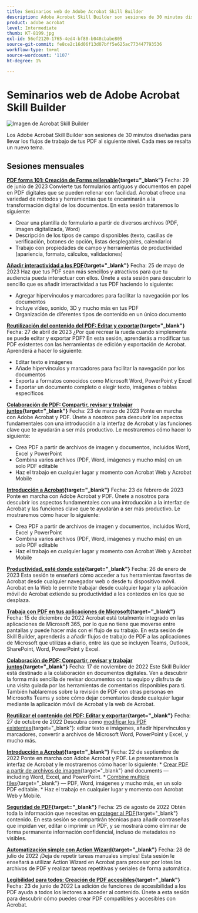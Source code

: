 ```yaml
---
title: Seminarios web de Adobe Acrobat Skill Builder
description: Adobe Acrobat Skill Builder son sesiones de 30 minutos diseñadas para llevar tus flujos de trabajo de PDF al siguiente nivel
product: adobe acrobat
level: Intermediate
thumb: KT-8199.jpg
exl-id: 56ef2120-1765-4ed4-bf80-b048cbabe805
source-git-commit: fe8ce2c16d06f13d07bff5e625ac773447793536
workflow-type: tm+mt
source-wordcount: '1107'
ht-degree: 1%

---
```


# Seminarios web de Adobe Acrobat Skill Builder

![Imagen de Acrobat Skill Builder](../assets/sbacrobatwebinars.png)

Los Adobe Acrobat Skill Builder son sesiones de 30 minutos diseñadas para llevar los flujos de trabajo de tus PDF al siguiente nivel. Cada mes se resalta un nuevo tema.

## Sesiones mensuales

**[PDF forms 101: Creación de Forms rellenable](https://adobe-acrobat-skill-builder.joinus.adobeevents.com/attendease/networking/experience/795f4bc7-db42-4022-a624-8a53c51174c6/9d685d0f-4a5b-4236-a1ef-081d1403fb41){target="_blank"}**
Fecha: 29 de junio de 2023 Convierte tus formularios antiguos y documentos en papel en PDF digitales que se pueden rellenar con facilidad. Acrobat ofrece una variedad de métodos y herramientas que te encaminarán a la transformación digital de los documentos. En esta sesión trataremos lo siguiente:

* Crear una plantilla de formulario a partir de diversos archivos (PDF, imagen digitalizada, Word)
* Descripción de los tipos de campo disponibles (texto, casillas de verificación, botones de opción, listas desplegables, calendario)
* Trabajo con propiedades de campo y herramientas de productividad (apariencia, formato, cálculos, validaciones)

**[Añadir interactividad a los PDF](https://adobe-acrobat-skill-builder.joinus.adobeevents.com/attendease/networking/experience/4ff4d607-8c9f-47dd-ac4f-3b351a0a0fe3/2eb92255-d963-4ff7-b278-2a95a11db755){target="_blank"}**
Fecha: 25 de mayo de 2023 Haz que tus PDF sean más sencillos y atractivos para que tu audiencia pueda interactuar con ellos. Únete a esta sesión para descubrir lo sencillo que es añadir interactividad a tus PDF haciendo lo siguiente:

* Agregar hipervínculos y marcadores para facilitar la navegación por los documentos
* Incluye vídeo, sonido, 3D y mucho más en tus PDF
* Organización de diferentes tipos de contenido en un único documento

**[Reutilización del contenido del PDF: Editar y exportar](https://adobe-acrobat-skill-builder.joinus.adobeevents.com/attendease/networking/experience/aac3b9af-7d54-4ea5-a6fa-61bc7acea87f/8d7341ee-ff0f-492a-b3fd-935bd11d4ed0){target="_blank"}**
Fecha: 27 de abril de 2023 ¿Por qué recrear la rueda cuando simplemente se puede editar y exportar PDF? En esta sesión, aprenderás a modificar tus PDF existentes con las herramientas de edición y exportación de Acrobat. Aprenderá a hacer lo siguiente:

* Editar texto e imágenes
* Añade hipervínculos y marcadores para facilitar la navegación por los documentos
* Exporta a formatos conocidos como Microsoft Word, PowerPoint y Excel
* Exportar un documento completo o elegir texto, imágenes o tablas específicos

**[Colaboración de PDF: Compartir, revisar y trabajar juntos](https://adobe-acrobat-skill-builder.joinus.adobeevents.com/attendease/networking/experience/0ef4709b-0a04-418e-a185-7efdd676c2dd/6a95bece-6f24-46f5-a17f-b408464281be){target="_blank"}**
Fecha: 23 de marzo de 2023 Ponte en marcha con Adobe Acrobat y PDF. Únete a nosotros para descubrir los aspectos fundamentales con una introducción a la interfaz de Acrobat y las funciones clave que te ayudarán a ser más productivo. Le mostraremos cómo hacer lo siguiente:

* Crea PDF a partir de archivos de imagen y documentos, incluidos Word, Excel y PowerPoint
* Combina varios archivos (PDF, Word, imágenes y mucho más) en un solo PDF editable
* Haz el trabajo en cualquier lugar y momento con Acrobat Web y Acrobat Mobile

**[Introducción a Acrobat](https://adobe-acrobat-skill-builder.joinus.adobeevents.com/attendease/networking/experience/5d8acc24-47a1-4db8-b419-8587bfb12708/fe8ec392-f29a-4e25-b7a3-61f48eea45ab){target="_blank"}**
Fecha: 23 de febrero de 2023 Ponte en marcha con Adobe Acrobat y PDF. Únete a nosotros para descubrir los aspectos fundamentales con una introducción a la interfaz de Acrobat y las funciones clave que te ayudarán a ser más productivo. Le mostraremos cómo hacer lo siguiente:

* Crea PDF a partir de archivos de imagen y documentos, incluidos Word, Excel y PowerPoint
* Combina varios archivos (PDF, Word, imágenes y mucho más) en un solo PDF editable
* Haz el trabajo en cualquier lugar y momento con Acrobat Web y Acrobat Mobile

**[Productividad, esté donde esté](https://adobe-acrobat-skill-builder.joinus.adobeevents.com/attendease/networking/experience/9ab6c7a2-5ca2-4670-9a33-2ac11a1cb542/0b591876-aeae-45af-b41a-07a8326043f2){target="_blank"}**
Fecha: 26 de enero de 2023 Esta sesión te enseñará cómo acceder a tus herramientas favoritas de Acrobat desde cualquier navegador web o desde tu dispositivo móvil. Acrobat en la Web le permite trabajar desde cualquier lugar y la aplicación móvil de Acrobat extiende su productividad a los contextos en los que se desplaza.

**[Trabaja con PDF en tus aplicaciones de Microsoft](https://adobe-acrobat-skill-builder.joinus.adobeevents.com/attendease/networking/experience/f7e3961b-e322-4253-bfa4-ff1957a08d99/c1111644-e958-41bf-ad6e-dffafafa7fa0){target="_blank"}**
Fecha: 15 de diciembre de 2022 Acrobat está totalmente integrado en las aplicaciones de Microsoft 365, por lo que no tiene que moverse entre pantallas y puede hacer más con el flujo de su trabajo. En esta sesión de Skill Builder, aprenderás a añadir flujos de trabajo de PDF a las aplicaciones de Microsoft que utilizas a diario, entre las que se incluyen Teams, Outlook, SharePoint, Word, PowerPoint y Excel.

**[Colaboración de PDF: Compartir, revisar y trabajar juntos](https://adobe-acrobat-skill-builder.joinus.adobeevents.com/attendease/networking/experience/d1eb8544-6268-4855-8500-2370b1e68045/0dd92858-0587-49f4-be60-8d48c140ef39){target="_blank"}**
Fecha: 17 de noviembre de 2022 Este Skill Builder está destinado a la colaboración en documentos digitales. Ven a descubrir la forma más sencilla de revisar documentos con tu equipo y disfruta de una visita guiada por las herramientas de comentarios disponibles para ti. También hablaremos sobre la revisión de PDF con otras personas en Microsofts Teams y sobre cómo dejar comentarios desde cualquier lugar mediante la aplicación móvil de Acrobat y la web de Acrobat.

**[Reutilizar el contenido del PDF: Editar y exportar](https://adobe-acrobat-skill-builder.joinus.adobeevents.com/attendease/networking/experience/68a9bbf2-91ca-40f0-baa1-812dd0730e0b/48c2399c-7392-4d7d-ba51-f623dead313a){target="_blank"}**
Fecha: 27 de octubre de 2022 Descubra cómo [modificar los PDF existentes](https://www.adobe.com/es/acrobat/online/pdf-editor.html){target="_blank"}: editar texto e imágenes, añadir hipervínculos y marcadores, convertir a archivos de Microsoft Word, PowerPoint y Excel, y mucho más.

**[Introducción a Acrobat](https://adobe-acrobat-skill-builder.joinus.adobeevents.com/attendease/networking/experience/360c9159-3f6f-47ae-8320-d0ad391883e1/e54db15b-af50-40ff-a274-6e927a22c6e7){target="_blank"}**
Fecha: 22 de septiembre de 2022 Ponte en marcha con Adobe Acrobat y PDF. Le presentaremos la interfaz de Acrobat y le mostraremos cómo hacer lo siguiente: * [Crear PDF a partir de archivos de imagen](https://www.adobe.com/es/acrobat/online/convert-pdf.html){target="_blank"} and documents — including Word, Excel, and PowerPoint. * [Combine multiple files](https://www.adobe.com/es/acrobat/online/merge-pdf.html){target="_blank"} — PDF, Word, imágenes y mucho más, en un solo PDF editable. * Haz el trabajo en cualquier lugar y momento con Acrobat Web y Mobile.

**[Seguridad de PDF](https://adobe-acrobat-skill-builder.joinus.adobeevents.com/attendease/networking/experience/ad3778d2-f2c3-4966-98ed-8b1bb90e4b2b/180ad785-1b5b-4c80-80ab-1df345f082ff){target="_blank"}**
Fecha: 25 de agosto de 2022 Obtén toda la información que necesitas en [proteger al PDF](https://www.adobe.com/es/acrobat/online/password-protect-pdf.html){target="_blank"} contenido. En esta sesión se compartirán técnicas para añadir contraseñas que impidan ver, editar o imprimir un PDF, y se mostrará cómo eliminar de forma permanente información confidencial, incluso de metadatos no visibles.

**[Automatización simple con Action Wizard](https://adobe-acrobat-skill-builder.joinus.adobeevents.com/attendease/networking/experience/45ef14f7-e5e4-4fe0-ba26-905adac092a2/24bf421e-f489-47dc-a5a4-d8d70858348c){target="_blank"}**
Fecha: 28 de julio de 2022 ¡Deja de repetir tareas manuales simples! Esta sesión le enseñará a utilizar Action Wizard en Acrobat para procesar por lotes los archivos de PDF y realizar tareas repetitivas y seriales de forma automática.

**[Legibilidad para todos: Creación de PDF accesibles](https://adobe-acrobat-skill-builder.joinus.adobeevents.com/attendease/networking/experience/18c111bd-9c63-4636-a4fd-8dc045a20423/8484f6c9-e2c9-4e1c-8d03-c2ca1d4db77c){target="_blank"}**
Fecha: 23 de junio de 2022 La adición de funciones de accesibilidad a los PDF ayuda a todos los lectores a acceder al contenido. Únete a esta sesión para descubrir cómo puedes crear PDF compatibles y accesibles con Acrobat.